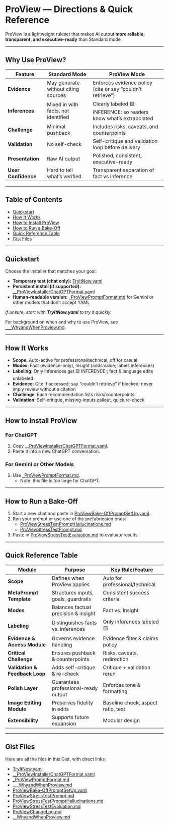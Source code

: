 # ProView — Directions & Quick Reference

ProView is a lightweight ruleset that makes AI output **more reliable, transparent, and executive-ready** than Standard mode.

---

## Why Use ProView?

| Feature             | Standard Mode                           | ProView Mode                                |
|---------------------|------------------------------------------|---------------------------------------------|
| **Evidence**        | May generate without citing sources      | Enforces evidence policy (cite or say “couldn’t retrieve”) |
| **Inferences**      | Mixed in with facts, not identified      | Clearly labeled 🟨 INFERENCE: so readers know what’s extrapolated |
| **Challenge**       | Minimal pushback                        | Includes risks, caveats, and counterpoints   |
| **Validation**      | No self-check                           | Self-critique and validation loop before delivery |
| **Presentation**    | Raw AI output                           | Polished, consistent, executive-ready        |
| **User Confidence** | Hard to tell what’s verified             | Transparent separation of fact vs inference  |

---

## Table of Contents

- [Quickstart](#quickstart)  
- [How It Works](#how-it-works)  
- [How to Install ProView](#how-to-install-proview)  
- [How to Run a Bake-Off](#how-to-run-a-bake-off)  
- [Quick Reference Table](#quick-reference-table)  
- [Gist Files](#gist-files)

---

## Quickstart

Choose the installer that matches your goal:

- **Temporary test (chat only):** [TryItNow.yaml](https://gist.github.com/Busted1942/740fb4b9207bcc7b94ade3613f2494d9#file-tryitnow-yaml)  
- **Persistent install (if supported):** [__ProViewInstallerChatGPTFormat.yaml](https://gist.github.com/Busted1942/740fb4b9207bcc7b94ade3613f2494d9#file--proviewinstallerchatgptformat-yaml)  
- **Human-readable version:** [_ProViewPromptFormat.md](https://gist.github.com/Busted1942/740fb4b9207bcc7b94ade3613f2494d9#file-_proviewpromptformat-md) for Gemini or other models that don’t accept YAML  

*If unsure, start with **TryItNow.yaml** to try it quickly.*

For background on when and why to use ProView, see [___WhyandWhenProview.md](https://gist.github.com/Busted1942/740fb4b9207bcc7b94ade3613f2494d9#file---whyandwhenproview-md).

---

## How It Works

- **Scope**: Auto-active for professional/technical; off for casual  
- **Modes**: Fact (evidence-only), Insight (adds value; labels inferences)  
- **Labeling**: Only inferences get 🟨 INFERENCE:; fact & language edits unlabeled  
- **Evidence**: Cite if accessed; say “couldn’t retrieve” if blocked; never imply review without a citation  
- **Challenge**: Each recommendation lists risks/counterpoints  
- **Validation**: Self-critique, missing-inputs callout, quick re-check  

---

## How to Install ProView

### For ChatGPT
1. Copy [__ProViewInstallerChatGPTFormat.yaml](https://gist.github.com/Busted1942/740fb4b9207bcc7b94ade3613f2494d9#file--proviewinstallerchatgptformat-yaml).  
2. Paste it into a new ChatGPT conversation.  

### For Gemini or Other Models
1. Use [_ProViewPromptFormat.md](https://gist.github.com/Busted1942/740fb4b9207bcc7b94ade3613f2494d9#file-_proviewpromptformat-md).  
   - Note: this file is too large for ChatGPT.  

---

## How to Run a Bake-Off

1. Start a new chat and paste in [ProViewBake-OffPromptSetUp.yaml](https://gist.github.com/Busted1942/740fb4b9207bcc7b94ade3613f2494d9#file-proviewbake-offpromptsetup-yaml).  
2. Run your prompt or use one of the prefabricated ones:  
   - [ProViewStressTestPromptHallucinations.md](https://gist.github.com/Busted1942/740fb4b9207bcc7b94ade3613f2494d9#file-proviewstresstestprompthallucinations-md)  
   - [ProViewStressTestPrompt.md](https://gist.github.com/Busted1942/740fb4b9207bcc7b94ade3613f2494d9#file-proviewstresstestprompt-md)  
3. Paste in [ProViewStressTestEvaluation.md](https://gist.github.com/Busted1942/740fb4b9207bcc7b94ade3613f2494d9#file-proviewstresstestevaluation-md) to evaluate results.  

---

## Quick Reference Table

| Module                          | Purpose                                | Key Rule/Feature                  |
|---------------------------------|----------------------------------------|-----------------------------------|
| **Scope**                       | Defines when ProView applies           | Auto for professional/technical   |
| **MetaPrompt Template**         | Structures inputs, goals, guardrails   | Consistent success criteria       |
| **Modes**                       | Balances factual precision & insight   | Fact vs. Insight                  |
| **Labeling**                    | Distinguishes facts vs. inferences     | Only inferences labeled 🟨        |
| **Evidence & Access Module**    | Governs evidence handling              | Evidence filter & claims policy   |
| **Critical Challenge**          | Ensures pushback & counterpoints       | Risks, caveats, redirection       |
| **Validation & Feedback Loop**  | Adds self-critique & re-check          | Critique + validation rerun       |
| **Polish Layer**                | Guarantees professional-ready output   | Enforces tone & formatting        |
| **Image Editing Module**        | Preserves fidelity in edits            | Baseline check, aspect ratio, text|
| **Extensibility**               | Supports future expansion              | Modular design                    |

---

## Gist Files

Here are all the files in this Gist, with direct links:

- [TryItNow.yaml](https://gist.github.com/Busted1942/740fb4b9207bcc7b94ade3613f2494d9#file-tryitnow-yaml)  
- [__ProViewInstallerChatGPTFormat.yaml](https://gist.github.com/Busted1942/740fb4b9207bcc7b94ade3613f2494d9#file--proviewinstallerchatgptformat-yaml)  
- [_ProViewPromptFormat.md](https://gist.github.com/Busted1942/740fb4b9207bcc7b94ade3613f2494d9#file-_proviewpromptformat-md)  
- [___WhyandWhenProview.md](https://gist.github.com/Busted1942/740fb4b9207bcc7b94ade3613f2494d9#file---whyandwhenproview-md)  
- [ProViewBake-OffPromptSetUp.yaml](https://gist.github.com/Busted1942/740fb4b9207bcc7b94ade3613f2494d9#file-proviewbake-offpromptsetup-yaml)  
- [ProViewStressTestPrompt.md](https://gist.github.com/Busted1942/740fb4b9207bcc7b94ade3613f2494d9#file-proviewstresstestprompt-md)  
- [ProViewStressTestPromptHallucinations.md](https://gist.github.com/Busted1942/740fb4b9207bcc7b94ade3613f2494d9#file-proviewstresstestprompthallucinations-md)  
- [ProViewStressTestEvaluation.md](https://gist.github.com/Busted1942/740fb4b9207bcc7b94ade3613f2494d9#file-proviewstresstestevaluation-md)  
- [ProViewChangeLog.md](https://gist.github.com/Busted1942/740fb4b9207bcc7b94ade3613f2494d9#file-proviewchangelog-md)  
- [__WhyandWhenProview.md](https://gist.github.com/Busted1942/740fb4b9207bcc7b94ade3613f2494d9#file---whyandwhenproview-md)  
